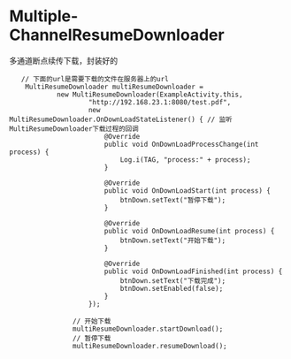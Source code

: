 # Multiple-ChannelResumeDownloader
多通道断点续传下载，封装好的

       // 下面的url是需要下载的文件在服务器上的url
        MultiResumeDownloader multiResumeDownloader =
                new MultiResumeDownloader(ExampleActivity.this,
                        "http://192.168.23.1:8080/test.pdf",
                        new MultiResumeDownloader.OnDownLoadStateListener() { // 监听MultiResumeDownloader下载过程的回调
                            @Override
                            public void OnDownLoadProcessChange(int process) {
                                Log.i(TAG, "process:" + process);
                            }

                            @Override
                            public void OnDownLoadStart(int process) {
                                btnDown.setText("暂停下载");
                            }

                            @Override
                            public void OnDownLoadResume(int process) {
                                btnDown.setText("开始下载");
                            }

                            @Override
                            public void OnDownLoadFinished(int process) {
                                btnDown.setText("下载完成");
                                btnDown.setEnabled(false);
                            }
                        });
                        
                    // 开始下载    
                    multiResumeDownloader.startDownload();
                    // 暂停下载
                    multiResumeDownloader.resumeDownload();
